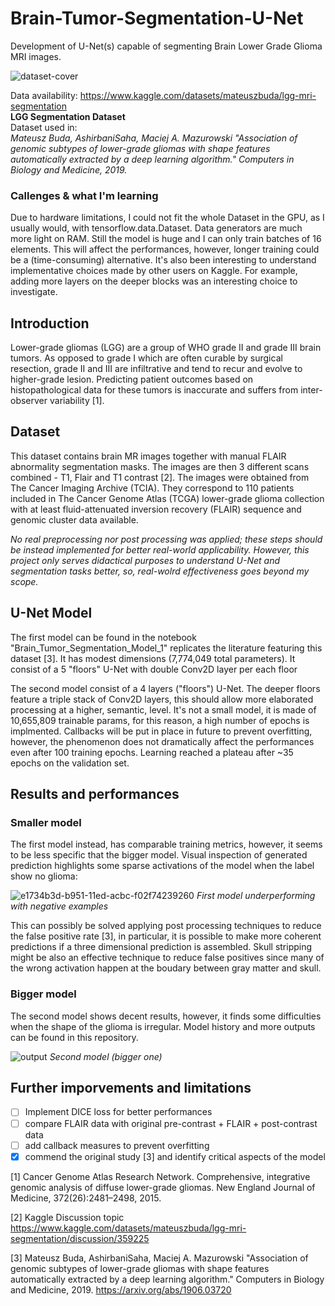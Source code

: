# Brain-Tumor-Segmentation-U-Net
Development of U-Net(s) capable of segmenting Brain Lower Grade Glioma MRI images.

![dataset-cover](https://user-images.githubusercontent.com/49094051/222287903-3bdd485e-1352-4c56-9bb6-737dc427b81d.png)


Data availability: https://www.kaggle.com/datasets/mateuszbuda/lgg-mri-segmentation <br>
__LGG Segmentation Dataset__ <br>
Dataset used in:<br>
*Mateusz Buda, AshirbaniSaha, Maciej A. Mazurowski "Association of genomic subtypes of lower-grade gliomas with shape features automatically extracted by a deep learning algorithm." Computers in Biology and Medicine, 2019.*

### Callenges & what I'm learning
Due to hardware limitations, I could not fit the whole Dataset in the GPU, as I usually would, with tensorflow.data.Dataset. Data generators are much more light on RAM. Still the model is huge and I can only train batches of 16 elements. This will affect the performances, however, longer training could be a (time-consuming) alternative. It's also been interesting to understand implementative choices made by other users on Kaggle. For example, adding more layers on the deeper blocks was an interesting choice to investigate.

## Introduction
Lower-grade gliomas (LGG) are a group of WHO grade II and grade III brain tumors. As opposed
to grade I which are often curable by surgical resection, grade II and III are infiltrative and tend
to recur and evolve to higher-grade lesion. Predicting patient outcomes based on histopathological data for these tumors is inaccurate and suffers from inter-observer variability [1].

## Dataset
This dataset contains brain MR images together with manual FLAIR abnormality segmentation masks. The images are then 3 different scans combined - T1, Flair and T1 contrast [2].
The images were obtained from The Cancer Imaging Archive (TCIA).
They correspond to 110 patients included in The Cancer Genome Atlas (TCGA) lower-grade glioma collection with at least fluid-attenuated inversion recovery (FLAIR) sequence and genomic cluster data available.


*No real preprocessing nor post processing was applied; these steps should be instead implemented for better real-world applicability. However, this project only serves didactical purposes to understand U-Net and segmentation tasks better, so, real-wolrd effectiveness goes beyond my scope.*

## U-Net Model
The first model can be found in the notebook "Brain_Tumor_Segmentation_Model_1" replicates the literature featuring this dataset [3]. It has modest dimensions (7,774,049 total parameters). It consist of a 5 "floors" U-Net with double Conv2D layer per each floor

The second model consist of a 4 layers ("floors") U-Net. The deeper floors feature a triple stack of Conv2D layers, this should allow more elaborated processing at a higher, semantic, level. It's not a small model, it is made of 10,655,809 trainable params, for this reason, a high number of epochs is implmented. Callbacks will be put in place in future to prevent overfitting, however, the phenomenon does not dramatically affect the performances even after 100 training epochs. Learning reached a plateau after ~35 epochs on the validation set.

## Results and performances
### Smaller model
The first model instead, has comparable training metrics, however, it seems to be less specific that the bigger model. Visual inspection of generated prediction highlights some sparse activations of the model when the label show no glioma:

![e1734b3d-b951-11ed-acbc-f02f74239260](https://user-images.githubusercontent.com/49094051/222588665-7d071b33-e93e-4a41-872d-df27b7a1549f.png)
*First model underperforming with negative examples*

This can possibly be solved applying post processing techniques to reduce the false positive rate [3], in particular, it is possible to make more coherent predictions if a three dimensional prediction is assembled. Skull stripping might be also an effective technique to reduce false positives since many of the wrong activation happen at the boudary between gray matter and skull.

### Bigger model
The second model shows decent results, however, it finds some difficulties when the shape of the glioma is irregular. Model history and more outputs can be found in this repository.

![output](https://user-images.githubusercontent.com/49094051/222453086-47270671-ff42-47c1-9ac5-15009c48bfde.png)
*Second model (bigger one)*

## Further imporvements and limitations
 - [ ] Implement DICE loss for better performances
 - [ ] compare FLAIR data with original pre-contrast + FLAIR + post-contrast data
 - [ ] add callback measures to prevent overfitting
 - [x] commend the original study [3] and identify critical aspects of the model

[1] Cancer Genome Atlas Research Network. Comprehensive, integrative genomic analysis of
diffuse lower-grade gliomas. New England Journal of Medicine, 372(26):2481–2498, 2015.

[2] Kaggle Discussion topic https://www.kaggle.com/datasets/mateuszbuda/lgg-mri-segmentation/discussion/359225

[3] Mateusz Buda, AshirbaniSaha, Maciej A. Mazurowski "Association of genomic subtypes of lower-grade gliomas with shape features automatically extracted by a deep learning algorithm." Computers in Biology and Medicine, 2019. https://arxiv.org/abs/1906.03720
